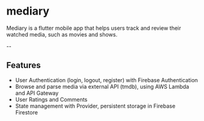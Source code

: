 # mediary

Mediary is a flutter mobile app that helps users track and review their watched media, such as movies and shows. 

--
## Features
- User Authentication (login, logout, register) with Firebase Authentication
- Browse and parse media via external API (tmdb), using AWS Lambda and API Gateway
- User Ratings and Comments
- State management with Provider, persistent storage in Firebase Firestore
